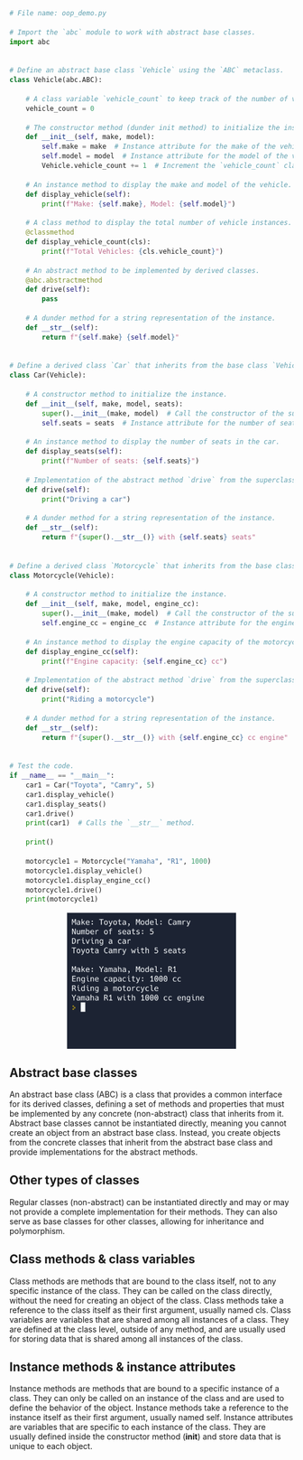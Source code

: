 <!-- created with ChatGPT -->
<!-- Prompt:
Please create a .py file with comments explaining the code, that demonstrates these aspects of Object Oriented Programming in Python and include anything else that's relevant and fits in with the topic:
- classes
- base classes/derived classes
- sub class/super class
- abstract base classes
- decorators in Python OOP
- instance methods, instance attributed, dunder init method
- dunder methods, data model methods, magic methods
- class methods, class variables -->
<!-- Prompt:
Please give an explanation of an abstract base class vs other types of classes, and an explanation of class methods & class variables vs. instance methods & instance attributes -->

```python
# File name: oop_demo.py

# Import the `abc` module to work with abstract base classes.
import abc


# Define an abstract base class `Vehicle` using the `ABC` metaclass.
class Vehicle(abc.ABC):

    # A class variable `vehicle_count` to keep track of the number of vehicle instances.
    vehicle_count = 0

    # The constructor method (dunder init method) to initialize the instance.
    def __init__(self, make, model):
        self.make = make  # Instance attribute for the make of the vehicle.
        self.model = model  # Instance attribute for the model of the vehicle.
        Vehicle.vehicle_count += 1  # Increment the `vehicle_count` class variable.

    # An instance method to display the make and model of the vehicle.
    def display_vehicle(self):
        print(f"Make: {self.make}, Model: {self.model}")

    # A class method to display the total number of vehicle instances.
    @classmethod
    def display_vehicle_count(cls):
        print(f"Total Vehicles: {cls.vehicle_count}")

    # An abstract method to be implemented by derived classes.
    @abc.abstractmethod
    def drive(self):
        pass

    # A dunder method for a string representation of the instance.
    def __str__(self):
        return f"{self.make} {self.model}"


# Define a derived class `Car` that inherits from the base class `Vehicle`.
class Car(Vehicle):

    # A constructor method to initialize the instance.
    def __init__(self, make, model, seats):
        super().__init__(make, model)  # Call the constructor of the superclass `Vehicle`.
        self.seats = seats  # Instance attribute for the number of seats in the car.

    # An instance method to display the number of seats in the car.
    def display_seats(self):
        print(f"Number of seats: {self.seats}")

    # Implementation of the abstract method `drive` from the superclass `Vehicle`.
    def drive(self):
        print("Driving a car")

    # A dunder method for a string representation of the instance.
    def __str__(self):
        return f"{super().__str__()} with {self.seats} seats"


# Define a derived class `Motorcycle` that inherits from the base class `Vehicle`.
class Motorcycle(Vehicle):

    # A constructor method to initialize the instance.
    def __init__(self, make, model, engine_cc):
        super().__init__(make, model)  # Call the constructor of the superclass `Vehicle`.
        self.engine_cc = engine_cc  # Instance attribute for the engine capacity.

    # An instance method to display the engine capacity of the motorcycle.
    def display_engine_cc(self):
        print(f"Engine capacity: {self.engine_cc} cc")

    # Implementation of the abstract method `drive` from the superclass `Vehicle`.
    def drive(self):
        print("Riding a motorcycle")

    # A dunder method for a string representation of the instance.
    def __str__(self):
        return f"{super().__str__()} with {self.engine_cc} cc engine"


# Test the code.
if __name__ == "__main__":
    car1 = Car("Toyota", "Camry", 5)
    car1.display_vehicle()
    car1.display_seats()
    car1.drive()
    print(car1)  # Calls the `__str__` method.

    print()

    motorcycle1 = Motorcycle("Yamaha", "R1", 1000)
    motorcycle1.display_vehicle()
    motorcycle1.display_engine_cc()
    motorcycle1.drive()
    print(motorcycle1)

```

<img src="output.png" width=300px style="margin: auto; display: block">

## Abstract base classes

An abstract base class (ABC) is a class that provides a common interface for its derived classes, defining a set of methods and properties that must be implemented by any concrete (non-abstract) class that inherits from it. Abstract base classes cannot be instantiated directly, meaning you cannot create an object from an abstract base class. Instead, you create objects from the concrete classes that inherit from the abstract base class and provide implementations for the abstract methods.

## Other types of classes

Regular classes (non-abstract) can be instantiated directly and may or may not provide a complete implementation for their methods. They can also serve as base classes for other classes, allowing for inheritance and polymorphism.

## Class methods & class variables

Class methods are methods that are bound to the class itself, not to any specific instance of the class. They can be called on the class directly, without the need for creating an object of the class. Class methods take a reference to the class itself as their first argument, usually named cls. Class variables are variables that are shared among all instances of a class. They are defined at the class level, outside of any method, and are usually used for storing data that is shared among all instances of the class.

## Instance methods & instance attributes

Instance methods are methods that are bound to a specific instance of a class. They can only be called on an instance of the class and are used to define the behavior of the object. Instance methods take a reference to the instance itself as their first argument, usually named self. Instance attributes are variables that are specific to each instance of the class. They are usually defined inside the constructor method (__init__) and store data that is unique to each object.
